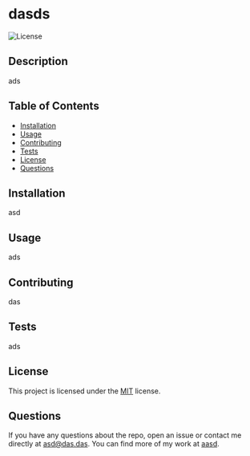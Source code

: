 
# dasds

![License](https://img.shields.io/badge/License-MIT-yellow.svg)

## Description

ads

## Table of Contents

- [Installation](#installation)
- [Usage](#usage)
- [Contributing](#contributing)
- [Tests](#tests)
- [License](#license)
- [Questions](#questions)

## Installation

asd

## Usage

ads

## Contributing

das

## Tests

ads

## License

This project is licensed under the [MIT](https://img.shields.io/badge/License-MIT-yellow.svg) license.

## Questions

If you have any questions about the repo, open an issue or contact me directly at <a href="mailto:asd@das.das">asd@das.das</a>. You can find more of my work at <a href="https://github.com/aasd">aasd</a>.
